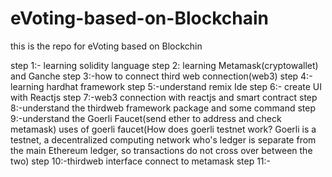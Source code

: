 # eVoting-based-on-Blockchain
this is the repo for eVoting based on Blockchin

step 1:- learning solidity language
step 2: learning Metamask(cryptowallet) and Ganche 
step 3:-how to connect third web connection(web3)
step 4:- learning hardhat framework
step 5:-understand remix Ide
step 6:- create UI with Reactjs
step 7:-web3 connection with reactjs and smart contract
step 8:-understand the thirdweb framework package and some command
step 9:-understand the Goerli Faucet(send ether to address and check metamask)
uses of goerli faucet(How does goerli testnet work?
Goerli is a testnet, a decentralized computing network who's ledger is separate from the main Ethereum ledger, 
so transactions do not cross over between the two)
step 10:-thirdweb interface connect to metamask
step 11:-
